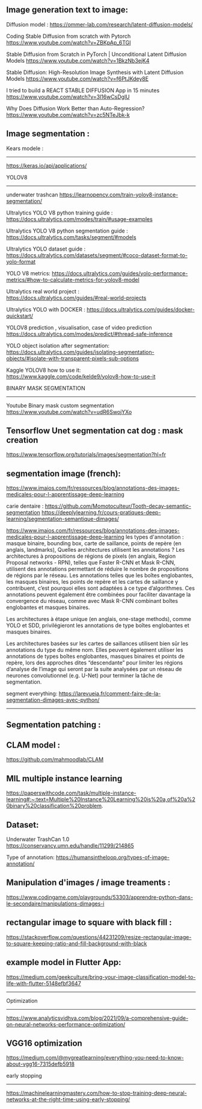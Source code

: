 Image generation text to image:
-------------------
Diffusion model :
https://ommer-lab.com/research/latent-diffusion-models/

Coding Stable Diffusion from scratch with Pytorch
https://www.youtube.com/watch?v=ZBKpAp_6TGI

Stable Diffusion from Scratch in PyTorch | Unconditional Latent Diffusion Models
https://www.youtube.com/watch?v=1BkzNb3ejK4

Stable Diffusion: High-Resolution Image Synthesis with Latent Diffusion Models 
https://www.youtube.com/watch?v=f6PtJKdey8E

I tried to build a REACT STABLE DIFFUSION App in 15 minutes
https://www.youtube.com/watch?v=3l16wCsDglU

Why Does Diffusion Work Better than Auto-Regression?
https://www.youtube.com/watch?v=zc5NTeJbk-k

Image segmentation :
-------------------

Kears modele :
*************
https://keras.io/api/applications/


YOLOV8
********
underwater trashcan
https://learnopencv.com/train-yolov8-instance-segmentation/


Ultralytics YOLO V8 python training guide :
https://docs.ultralytics.com/modes/train/#usage-examples

Ultralytics YOLO V8 python segmentation guide :
https://docs.ultralytics.com/tasks/segment/#models

Ultralytics YOLO dataset guide :
https://docs.ultralytics.com/datasets/segment/#coco-dataset-format-to-yolo-format

YOLO V8 metrics:
https://docs.ultralytics.com/guides/yolo-performance-metrics/#how-to-calculate-metrics-for-yolov8-model


Ultralytics real world project :  
https://docs.ultralytics.com/guides/#real-world-projects

Ultralytics YOLO with DOCKER :
https://docs.ultralytics.com/guides/docker-quickstart/

YOLOV8 prediction , visualisation, case of video prediction
https://docs.ultralytics.com/modes/predict/#thread-safe-inference


YOLO object isolation after segmentation:
https://docs.ultralytics.com/guides/isolating-segmentation-objects/#isolate-with-transparent-pixels-sub-options

Kaggle YOLOV8 how to use it:
https://www.kaggle.com/code/kelde9/yolov8-how-to-use-it

BINARY MASK SEGMENTATION
**************************

Youtube Binary mask custom segmentation
https://www.youtube.com/watch?v=udR6SwojYXo


Tensorflow Unet segmentation cat dog : mask creation
-----------------------------------------------------
https://www.tensorflow.org/tutorials/images/segmentation?hl=fr


segmentation image (french):
-----------------------------
https://www.imaios.com/fr/ressources/blog/annotations-des-images-medicales-pour-l-apprentissage-deep-learning

carie dentaire :
https://github.com/Momotoculteur/Tooth-decay-semantic-segmentation
https://deeplylearning.fr/cours-pratiques-deep-learning/segmentation-semantique-dimages/

https://www.imaios.com/fr/ressources/blog/annotations-des-images-medicales-pour-l-apprentissage-deep-learning
les types d'annotation : masque binaire, bounding box, carte de saillance, points de repère (en anglais, landmarks), 
Quelles architectures utilisent les annotations ?
Les architectures à propositions de régions de pixels (en anglais, Region Proposal networks - RPN), telles que Faster R-CNN et Mask R-CNN, utilisent des annotations permettant de réduire le nombre de propositions de régions par le réseau. Les annotations telles que les boîtes englobantes, les masques binaires, les points de repère et les cartes de saillance y contribuent, c’est pourquoi elles sont adaptées à ce type d’algorithmes. Ces annotations peuvent également être combinées pour faciliter davantage la convergence du réseau, comme avec Mask R-CNN combinant boîtes englobantes et masques binaires.

Les architectures à étape unique (en anglais, one-stage methods), comme YOLO et SDD, privilégieront les annotations de type boîtes englobantes et masques binaires.

Les architectures basées sur les cartes de saillances utilisent bien sûr les annotations du type du même nom. Elles peuvent également utiliser les annotations de types boîtes englobantes, masques binaires et points de repère, lors des approches dites “descendante” pour limiter les régions d’analyse de l’image qui seront par la suite analysées par un réseau de neurones convolutionnel (e.g. U-Net) pour terminer la tâche de segmentation.


segment everything:
https://larevueia.fr/comment-faire-de-la-segmentation-dimages-avec-python/

-------------------------
Segmentation patching :
-------------------------

CLAM model :
------------
https://github.com/mahmoodlab/CLAM

MIL multiple instance learning
------------------------------
https://paperswithcode.com/task/multiple-instance-learning#:~:text=Multiple%20Instance%20Learning%20is%20a,of%20a%20binary%20classification%20problem.


Dataset:
------------

Underwater TrashCan 1.0
https://conservancy.umn.edu/handle/11299/214865

Type of annotation:
https://humansintheloop.org/types-of-image-annotation/



Manipulation d'images / image treaments :
-----------------------------------------
https://www.codingame.com/playgrounds/53303/apprendre-python-dans-le-secondaire/manipulations-dimages-i

rectangular image to square with black fill :
------------------------------------------------
https://stackoverflow.com/questions/44231209/resize-rectangular-image-to-square-keeping-ratio-and-fill-background-with-black

example model in Flutter App:
-------------------------------
https://medium.com/geekculture/bring-your-image-classification-model-to-life-with-flutter-5148efbf3647

****************
Optimization
****************

https://www.analyticsvidhya.com/blog/2021/09/a-comprehensive-guide-on-neural-networks-performance-optimization/

VGG16 optimization
------------------
https://medium.com/@mygreatlearning/everything-you-need-to-know-about-vgg16-7315defb5918

early stopping
****************
https://machinelearningmastery.com/how-to-stop-training-deep-neural-networks-at-the-right-time-using-early-stopping/

